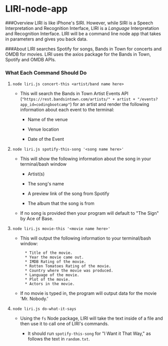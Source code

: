 # LIRI-node-app

###Overview
LIRI is like iPhone's SIRI. However, while SIRI is a Speech Interpretation and Recognition Interface, LIRI is a _Language_ Interpretation and Recognition Interface. LIRI will be a command line node app that takes in parameters and gives you back data.

###About
LIRI searches Spotify for songs, Bands in Town for concerts and OMDB for movies.
LIRI uses the axios package for the Bands in Town, Spotify and OMDB APIs.

### What Each Command Should Do

1. `node liri.js concert-this <artist/band name here>`

   * This will search the Bands in Town Artist Events API (`"https://rest.bandsintown.com/artists/" + artist + "/events?app_id=codingbootcamp"`) for an artist and render the following information about each event to the terminal:

     * Name of the venue

     * Venue location

     * Date of the Event
     
2. `node liri.js spotify-this-song '<song name here>'`

   * This will show the following information about the song in your terminal/bash window

     * Artist(s)

     * The song's name

     * A preview link of the song from Spotify

     * The album that the song is from

   * If no song is provided then your program will default to "The Sign" by Ace of Base.
   
3. `node liri.js movie-this '<movie name here>'`

   * This will output the following information to your terminal/bash window:

     ```
       * Title of the movie.
       * Year the movie came out.
       * IMDB Rating of the movie.
       * Rotten Tomatoes Rating of the movie.
       * Country where the movie was produced.
       * Language of the movie.
       * Plot of the movie.
       * Actors in the movie.
     ```

   * If no movie is typed in, the program will output data for the movie 'Mr. Nobody.'
   
4. `node liri.js do-what-it-says`

   * Using the `fs` Node package, LIRI will take the text inside of a file and then use it to call one of LIRI's commands.

     * It should run `spotify-this-song` for "I Want it That Way," as follows the text in `random.txt`.
